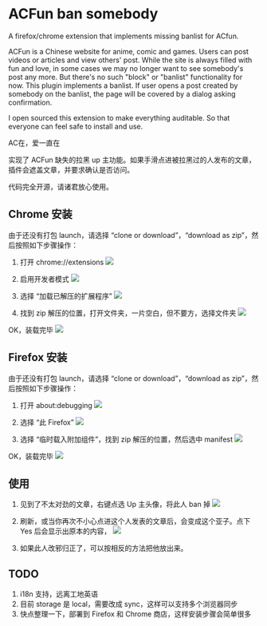# ACFun ban somebody

A firefox/chrome extension that implements missing banlist for ACfun.

ACFun is a Chinese website for anime, comic and games. Users can post videos or articles and view others' post. While the site is always filled with fun and love, in some cases we may no longer want to see somebody's post any more. But there's no such "block" or "banlist" functionality for now. This plugin implements a banlist. If user opens a post created by somebody on the banlist, the page will be covered by a dialog asking confirmation.

I open sourced this extension to make everything auditable. So that everyone can feel safe to install and use.

AC在，爱一直在

实现了 ACFun 缺失的拉黑 up 主功能。如果手滑点进被拉黑过的人发布的文章，插件会遮盖文章，并要求确认是否访问。

代码完全开源，请诸君放心使用。

## Chrome 安装
由于还没有打包 launch，请选择 “clone or download”，“download as zip”，然后按照如下步骤操作：
1. 打开 chrome://extensions
![](pics/chrome_1.png)

2. 启用开发者模式
![](pics/chrome_2.png)

3. 选择 “加载已解压的扩展程序”
![](pics/chrome_3.png)

4. 找到 zip 解压的位置，打开文件夹，一片空白，但不要方，选择文件夹
![](pics/chrome_4.png)

OK，装载完毕
![](pics/chrome_5.png)

## Firefox 安装
由于还没有打包 launch，请选择 “clone or download”，“download as zip”，然后按照如下步骤操作：
1. 打开 about:debugging
![](pics/Step_1.png)

2. 选择 “此 Firefox”
![](pics/Step_2.png)

3. 选择 “临时载入附加组件”，找到 zip 解压的位置，然后选中 manifest
![](pics/Step_3.png)

OK，装载完毕
![](pics/Step_4.png)

## 使用
1. 见到了不太对劲的文章，右键点选 Up 主头像，将此人 ban 掉
![](pics/Step_5.png)

2. 刷新，或当你再次不小心点进这个人发表的文章后，会变成这个亚子。点下 Yes 后会显示出原本的内容，
![](pics/Step_6.png)

3. 如果此人改邪归正了，可以按相反的方法把他放出来。

## TODO
1. i18n 支持，远离工地英语
2. 目前 storage 是 local，需要改成 sync，这样可以支持多个浏览器同步
3. 快点整理一下，部署到 Firefox 和 Chrome 商店，这样安装步骤会简单很多
